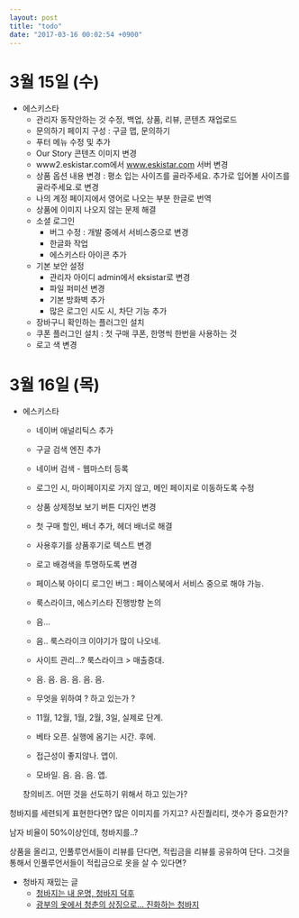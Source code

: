 ```yaml
---
layout: post
title: "todo"
date: "2017-03-16 00:02:54 +0900"
---
```



# 3월 15일 (수)

- 에스키스타
  - 관리자 동작안하는 것 수정, 백업, 상품, 리뷰, 콘텐츠 재업로드
  - 문의하기 페이지 구성 : 구글 맵, 문의하기
  - 푸터 메뉴 수정 및 추가
  - Our Story 콘텐츠 이미지 변경
  - www2.eskistar.com에서 www.eskistar.com 서버 변경
  - 상품 옵션 내용 변경 : 평소 입는 사이즈를 골라주세요. 추가로 입어볼 사이즈를 골라주세요.로 변경
  - 나의 계정 페이지에서 영어로 나오는 부분 한글로 번역
  - 상품에 이미지 나오지 않는 문제 해결
  - 소셜 로그인
    - 버그 수정 : 개발 중에서 서비스중으로 변경
    - 한글화 작업
    - 에스키스타 아이콘 추가
  - 기본 보안 설정
    - 관리자 아이디 admin에서 eksistar로 변경
    - 파일 퍼미션 변경
    - 기본 방화벽 추가
    - 많은 로그인 시도 시, 차단 기능 추가
  - 장바구니 확인하는 플러그인 설치
  - 쿠폰 플러그인 설치 : 첫 구매 쿠폰, 한명씩 한번을 사용하는 것
  - 로고 색 변경

# 3월 16일 (목)
- 에스키스타
  - 네이버 애널리틱스 추가
  - 구글 검색 엔진 추가
  - 네이버 검색 - 웹마스터 등록
  - 로그인 시, 마이페이지로 가지 않고, 메인 페이지로 이동하도록 수정
  - 상품 상제정보 보기 버튼 디자인 변경
  - 첫 구매 할인, 배너 추가, 헤더 배너로 해결
  - 사용후기를 상품후기로 텍스트 변경
  - 로고 배경색을 투명하도록 변경
  - 페이스북 아이디 로그인 버그 : 페이스북에서 서비스 중으로 해야 가능.
  - 룩스라이크, 에스키스타 진행방향 논의

  - 음...
  - 음.. 룩스라이크 이야기가 많이 나오네.
  - 사이트 관리...? 룩스라이크 > 매출증대.
  - 음. 음. 음. 음. 음. 음.
  - 무엇을 위하여 ? 하고 있는가 ?
  - 11월, 12월, 1월, 2월, 3일, 실제로 단계.
  - 베타 오픈. 실행에 옴기는 시간. 후에.
  - 접근성이 좋지않나. 앱이.
  - 모바일. 음. 음. 음. 앱.

  창의비즈. 어떤 것을 선도하기 위해서 하고 있는가?


청바지를 세련되게 표현한다면? 많은 이미지를 가지고?
사진퀄리티, 갯수가 중요한가?

남자 비율이 50%이상인데, 청바지를..?

상품을 올리고,
인풀루언서들이 리뷰를 단다면,
적립금을 리뷰를 공유하여 단다. 그것을 통해서 인풀루언서들이 적립금으로 옷을 살 수 있다면?



- 청바지 재밌는 글
  - [청바지는 내 운명, 청바지 덕후](http://storyball.daum.net/episode/3365)
  - [광부의 옷에서 청춘의 상징으로... 진화하는 청바지](http://news.chosun.com/site/data/html_dir/2016/06/09/2016060901324.html)
